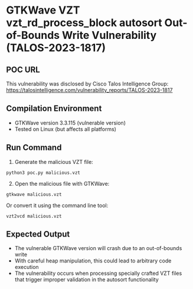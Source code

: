 # GTKWave VZT vzt_rd_process_block autosort Out-of-Bounds Write Vulnerability (TALOS-2023-1817)

## POC URL
This vulnerability was disclosed by Cisco Talos Intelligence Group:
https://talosintelligence.com/vulnerability_reports/TALOS-2023-1817

## Compilation Environment
- GTKWave version 3.3.115 (vulnerable version)
- Tested on Linux (but affects all platforms)

## Run Command
1. Generate the malicious VZT file:
```
python3 poc.py malicious.vzt
```

2. Open the malicious file with GTKWave:
```
gtkwave malicious.vzt
```

Or convert it using the command line tool:
```
vzt2vcd malicious.vzt
```

## Expected Output
- The vulnerable GTKWave version will crash due to an out-of-bounds write
- With careful heap manipulation, this could lead to arbitrary code execution
- The vulnerability occurs when processing specially crafted VZT files that trigger improper validation in the autosort functionality